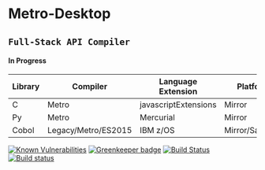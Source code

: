 # Metro-**Desktop**

## `Full-Stack API Compiler`

#### In Progress

Library | Compiler | Language Extension | Platform      |
---------|----------|----------|-------|
 C | Metro | javascriptExtensions | Mirror
 Py | Metro | Mercurial | Mirror
 Cobol | Legacy/Metro/ES2015 | IBM z/OS | Mirror/Sandbox

[![Known Vulnerabilities](https://snyk.io/package/npm/snyk/badge.svg)](https://snyk.io/package/npm/snyk) [![Greenkeeper badge](https://badges.greenkeeper.io/adamkeinan/Metro-Desktop.svg)](https://greenkeeper.io/) [![Build Status](https://travis-ci.com/adamkeinan/Metro-Desktop.svg?branch=master)](https://travis-ci.org/travis-ci/travis-web) [![Build status](https://ci.appveyor.com/api/projects/status/8dieg08xqini9rew/branch/master?svg=true)](https://ci.appveyor.com/project/adamkeinan/metro-desktop/branch/master)

